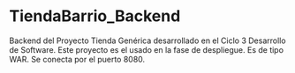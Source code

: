 # TiendaBarrio_Backend
Backend del Proyecto Tienda Genérica desarrollado en el Ciclo 3 Desarrollo de Software. Este proyecto es el usado en la fase de despliegue. Es de tipo WAR. Se conecta por el puerto 8080.
